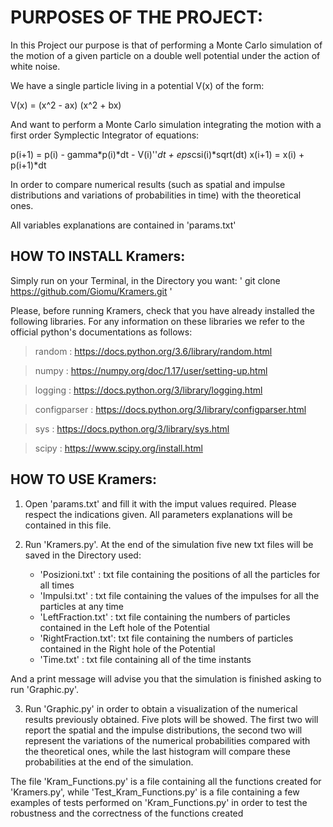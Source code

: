 
# PURPOSES OF THE PROJECT:



In this Project our purpose is that of performing a Monte Carlo simulation of the motion of a given particle on a double well potential under the action of white noise.

We have a single particle living in a potential V(x) of the form:

V(x) = (x^2 - ax) (x^2 + bx)

And want to perform a Monte Carlo simulation integrating the motion with a first order Symplectic Integrator of equations:

p(i+1) = p(i) - gamma*p(i)*dt - V(i)''*dt + eps*csi(i)*sqrt(dt)
x(i+1) = x(i) + p(i+1)*dt

In order to compare numerical results (such as spatial and impulse distributions and variations of probabilities in time) with the theoretical ones. 

All variables explanations are contained in 'params.txt'










## HOW TO INSTALL Kramers:



Simply run on your Terminal, in the Directory you want:
' git clone https://github.com/Giomu/Kramers.git '  


Please, before running Kramers, check that you have already installed the following libraries. For any information on these libraries we refer to the official python's documentations as follows:



> random       : https://docs.python.org/3.6/library/random.html

> numpy        : https://numpy.org/doc/1.17/user/setting-up.html

> logging      : https://docs.python.org/3/library/logging.html

> configparser : https://docs.python.org/3/library/configparser.html

> sys          : https://docs.python.org/3/library/sys.html

> scipy        : https://www.scipy.org/install.html










## HOW TO USE Kramers:



1. Open 'params.txt' and fill it with the imput values required. Please respect the indications given. All parameters explanations will be contained in this file.

2. Run 'Kramers.py'. At the end of the simulation five new txt files will be saved in the Directory used:

	- 'Posizioni.txt'       : txt file containing the positions of all the particles for all times
	- 'Impulsi.txt'          : txt file containing the values of the impulses for all the particles at any time
	- 'LeftFraction.txt'   : txt file containing the numbers of particles contained in the Left hole of the Potential
	- 'RightFraction.txt': txt file containing the numbers of particles contained in the Right hole of the Potential
	- 'Time.txt'              : txt file containing all of the time instants 

And a print message will advise you that the simulation is finished asking to run 'Graphic.py'.

3. Run 'Graphic.py' in order to obtain a visualization of the numerical results previously obtained. Five plots will be showed. The first two will report the spatial and the impulse distributions, the second two will represent the variations of the numerical probabilities compared with the theoretical ones, while the last histogram will compare these probabilities at the end of the simulation.


The file 'Kram_Functions.py' is a file containing all the functions created for 'Kramers.py', while 'Test_Kram_Functions.py' is a file containing a few examples of tests performed on 'Kram_Functions.py' in order to test the robustness and the correctness of the functions created 







